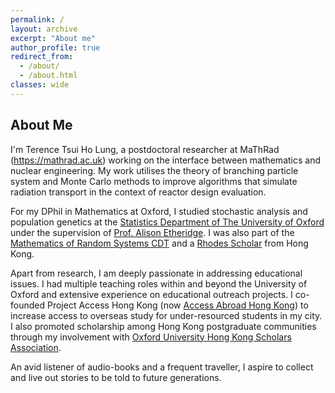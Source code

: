 ```yaml
---
permalink: /
layout: archive
excerpt: "About me"
author_profile: true
redirect_from: 
  - /about/
  - /about.html
classes: wide
---
```


<!-- <div style="float: left">
Hi, I'm Alan :) I am a 2nd year DPhil student in Statistical Machine Learning at the University of Oxford. He is supervised by Professor Dino Sejdinovic, Professor Mihai Cucuringu and Professor Xiaowen Dong. His research interests lie within the intersection of Kernel methods with a variety of Machine Learning applications such as explainable AI, statistical downscaling, graph learning, causal inference and preference learning. Before his DPhil studies, he received a masters in Mathematics and Statistics from the University of Oxford.
</div>

<div>
<img src="assets/images/meow.jpg"
     alt="meow icon"
     style="float: right;"
      />
</div>

style="float: left; margin-right: 10px;" -->


## About Me

I'm Terence Tsui Ho Lung, a postdoctoral researcher at MaThRad (https://mathrad.ac.uk) working on the interface between mathematics and nuclear engineering. My work utilises the theory of branching particle system and Monte Carlo methods to improve algorithms that simulate radiation transport in the context of reactor design evaluation.

For my DPhil in Mathematics at Oxford, I studied stochastic analysis and population genetics at the [Statistics Department of The University of Oxford](https://www.stats.ox.ac.uk) under the supervision of [Prof. Alison Etheridge](https://www.stats.ox.ac.uk/all-people/alison-etheridge/). I was also part of the [Mathematics of Random Systems CDT](https://www.randomsystems-cdt.ac.uk/) and a [Rhodes Scholar](https://www.rhodeshouse.ox.ac.uk/scholars/rhodes-scholars-class-of-2019/terence-tsui-ho-lung/) from Hong Kong.

Apart from research, I am deeply passionate in addressing educational issues. I had multiple teaching roles within and beyond the University of Oxford and extensive experience on educational outreach projects. I co-founded Project Access Hong Kong (now [Access Abroad Hong Kong](https://www.accessabroadhk.org/)) to increase access to overseas study for under-resourced students in my city. I  also promoted scholarship among Hong Kong postgraduate communities through my involvement with [Oxford University Hong Kong Scholars Association](https://oxhkscholars.web.ox.ac.uk/#/).

An avid listener of audio-books and a frequent traveller, I aspire to collect and live out stories to be told to future generations.